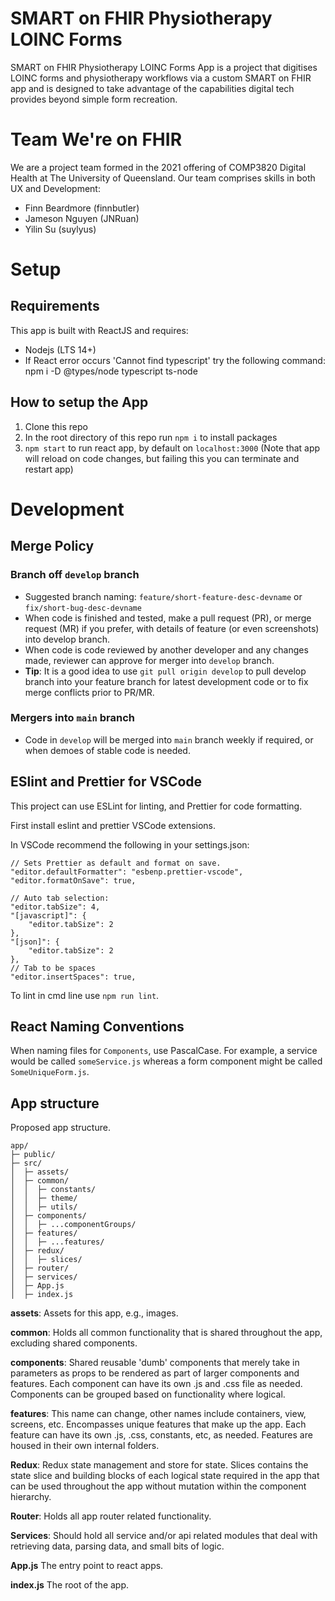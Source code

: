 # SMART on FHIR Physiotherapy LOINC Forms

SMART on FHIR Physiotherapy LOINC Forms App is a project that digitises LOINC forms
and physiotherapy workflows via a custom SMART on FHIR app and is designed to take
advantage of the capabilities digital tech provides beyond simple form recreation.

# Team We're on FHIR

We are a project team formed in the 2021 offering of COMP3820 Digital Health at
The University of Queensland. Our team comprises skills in both UX and Development:

- Finn Beardmore (finnbutler)
- Jameson Nguyen (JNRuan)
- Yilin Su (suylyus)

# Setup

## Requirements

This app is built with ReactJS and requires:

- Nodejs (LTS 14+)
- If React error occurs 'Cannot find typescript' try the following command: npm i -D @types/node typescript ts-node

## How to setup the App

1. Clone this repo
2. In the root directory of this repo run `npm i` to install packages
3. `npm start` to run react app, by default on `localhost:3000` (Note that app will reload on code changes, but failing this you can terminate and restart app)

# Development

## Merge Policy

### Branch off `develop` branch

- Suggested branch naming: `feature/short-feature-desc-devname` or `fix/short-bug-desc-devname`
- When code is finished and tested, make a pull request (PR), or merge request (MR) if you prefer, with details of feature (or even screenshots) into develop branch.
- When code is code reviewed by another developer and any changes made, reviewer can approve for merger into `develop` branch.
- **Tip**: It is a good idea to use `git pull origin develop` to pull develop branch into your feature branch for latest development code or to fix merge conflicts prior to PR/MR.

### Mergers into `main` branch

- Code in `develop` will be merged into `main` branch weekly if required, or when demoes of stable code is needed.

## ESlint and Prettier for VSCode

This project can use ESLint for linting, and Prettier for code formatting.

First install eslint and prettier VSCode extensions.

In VSCode recommend the following in your settings.json:

```
// Sets Prettier as default and format on save.
"editor.defaultFormatter": "esbenp.prettier-vscode",
"editor.formatOnSave": true,

// Auto tab selection:
"editor.tabSize": 4,
"[javascript]": {
    "editor.tabSize": 2
},
"[json]": {
    "editor.tabSize": 2
},
// Tab to be spaces
"editor.insertSpaces": true,
```

To lint in cmd line use `npm run lint`.

## React Naming Conventions

When naming files for `Components`, use PascalCase. For example, a service would be called `someService.js` whereas a form component might be called `SomeUniqueForm.js`.

## App structure

Proposed app structure.

```
app/
├─ public/
├─ src/
│  ├─ assets/
│  ├─ common/
│  │  ├─ constants/
│  │  ├─ theme/
│  │  ├─ utils/
│  ├─ components/
│  │  ├─ ...componentGroups/
│  ├─ features/
│  │  ├─ ...features/
│  ├─ redux/
│  │  ├─ slices/
│  ├─ router/
│  ├─ services/
│  ├─ App.js
│  ├─ index.js
```

**assets**: Assets for this app, e.g., images.

**common**: Holds all common functionality that is shared throughout the app, excluding shared components.

**components**: Shared reusable 'dumb' components that merely take in parameters as props to be rendered as part of larger components and features. Each component can have its own .js and .css file as needed. Components can be grouped based on functionality where logical.

**features**: This name can change, other names include containers, view, screens, etc. Encompasses unique features that make up the app. Each feature can have its own .js, .css, constants, etc, as needed. Features are housed in their own internal folders.

**Redux**: Redux state management and store for state. Slices contains the state slice and building blocks of each logical state required in the app that can be used throughout the app without mutation within the component hierarchy.

**Router**: Holds all app router related functionality.

**Services**: Should hold all service and/or api related modules that deal with retrieving data, parsing data, and small bits of logic.

**App.js** The entry point to react apps.

**index.js** The root of the app.
